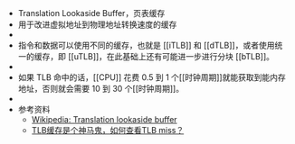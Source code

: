 - Translation Lookaside Buffer，页表缓存
- 用于改进虚拟地址到物理地址转换速度的缓存
-
- 指令和数据可以使用不同的缓存，也就是 [[iTLB]] 和 [[dTLB]]，或者使用统一的缓存，即 [[uTLB]]，在此基础上还有可能进一步进行分块 [[bTLB]]。
-
- 如果 TLB 命中的话，[[CPU]] 花费 0.5 到 1 个[[时钟周期]]就能获取到能内存地址，否则就会需要 10 到 30 个[[时钟周期]]。
-
- 参考资料
	- [Wikipedia: Translation lookaside buffer](https://en.wikipedia.org/wiki/Translation_lookaside_buffer)
	- [TLB缓存是个神马鬼，如何查看TLB miss？](https://zhuanlan.zhihu.com/p/79607142)